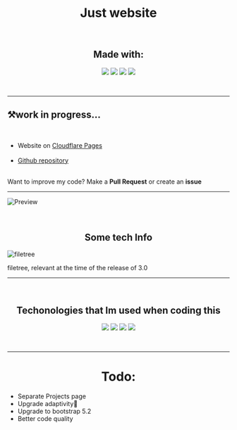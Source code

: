 # <h1 align="center">Just website</h1>
<br>
<h2 align="center">Made with:</h2>
 <p align="center">
<img src="https://img.shields.io/badge/bootstrap-%23563D7C.svg?style=for-the-badge&logo=bootstrap&logoColor=white" >
<img src="https://img.shields.io/badge/javascript-%23323330.svg?style=for-the-badge&logo=javascript&logoColor=%23F7DF1E" >
<img src="https://img.shields.io/badge/html5-%23E34F26.svg?style=for-the-badge&logo=html5&logoColor=white" >
<img src="https://img.shields.io/badge/css3-%231572B6.svg?style=for-the-badge&logo=css3&logoColor=white" >
  </p>
<br>
<hr />
<h2>⚒️work in progress... </h2>
<br>
<ul>
<li>Website on <a href="https://kotikov.pages.dev"> Cloudflare Pages</a></li> <br>
<li><a href="https://github.com/kotru21/kotikov"> Github repository </a></li><br>
</ul>
Want to improve my code? Make a <b>Pull Request</b> or create an <b>issue</b>
<hr />

![Preview](https://user-images.githubusercontent.com/88907641/176704235-776b639b-9469-4b13-b91f-b5e14bc91846.png)

<br>

<h2 align="center">Some tech Info</h2>

![filetree](https://user-images.githubusercontent.com/88907641/176716024-c172bacc-22f9-4843-955e-90e7c316ee2b.png)

<p> filetree, relevant at the time of the release of 3.0 </p>
<hr />
<br>
<h2 align="center"> Techonologies that Im used when coding this </h2>
<p align="center">
<img src="https://img.shields.io/badge/-Stackoverflow-FE7A16?style=for-the-badge&logo=stack-overflow&logoColor=white" >
<img src="https://img.shields.io/badge/Codepen-000000?style=for-the-badge&logo=codepen&logoColor=white" >
<img src="https://img.shields.io/badge/figma-%23F24E1E.svg?style=for-the-badge&logo=figma&logoColor=white" >
<img src="https://img.shields.io/badge/Visual%20Studio%20Code-0078d7.svg?style=for-the-badge&logo=visual-studio-code&logoColor=white" >
</p>
<br>
<hr />
<h1 align="center"> Todo:</h1>
<ul>
  <li> Separate Projects page</li>
  <li> Upgrade adaptivity🤔</li>
  <li> Upgrade to bootstrap 5.2</li>
  <li> Better code quality</li>
</ul>
